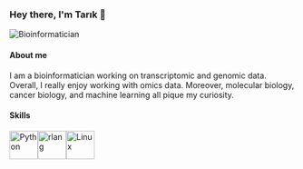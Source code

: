 ### Hey there, I'm Tarık 👋

![Bioinformatician](https://lh4.googleusercontent.com/16TYop70rKYf8w3P_Xn7ZQ4dItyn1E1WCKqIDt6fjIyfG6f3xqtToAtM3gxXW7Ueg2_P3vJFc8W9HetVhTgEfJf7tl8hB-6mItv5yTrBUApqR7StNw_aeIZJMW34nHI-D4V8AypH)

#### About me

I am a bioinformatician working on transcriptomic and genomic data. Overall, I really enjoy working with omics data. 
Moreover, molecular biology, cancer biology, and machine learning all pique my curiosity.

#### Skills

<p align="left">
<a href="https://www.python.org/" target="_blank" rel="noreferrer"><img src="https://raw.githubusercontent.com/danielcranney/readme-generator/main/public/icons/skills/python-colored.svg" width="50" height="50" alt="Python" /></a><a href="https://www.r-project.org/" target="_blank" rel="noreferrer"><img src="https://raw.githubusercontent.com/danielcranney/readme-generator/main/public/icons/skills/rlang-colored.svg" width="50" height="50" alt="rlang" /></a><a href="https://www.linux.org" target="_blank" rel="noreferrer"><img src="https://raw.githubusercontent.com/danielcranney/readme-generator/main/public/icons/skills/linux-colored.svg" width="50" height="50" alt="Linux" /></a>
</p>









